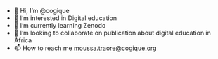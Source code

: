 - 👋 Hi, I’m @cogique
- 👀 I’m interested in Digital education
- 🌱 I’m currently learning Zenodo
- 💞️ I’m looking to collaborate on publication about digital education in Africa
- 📫 How to reach me moussa.traore@cogique.org

<!---
cogique/cogique is a ✨ special ✨ repository because its `README.md` (this file) appears on your GitHub profile.
You can click the Preview link to take a look at your changes.
--->

